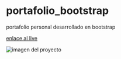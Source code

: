 # portafolio_bootstrap
portafolio personal desarrollado en bootstrap

[enlace al live](https://nperea-dev.netlify.app/)


![imagen del proyecto](https://drive.google.com/file/d/1sxsdNC8LjhTLOZ-RmPTEJp03RkMZ57t1/view?usp=sharing)

